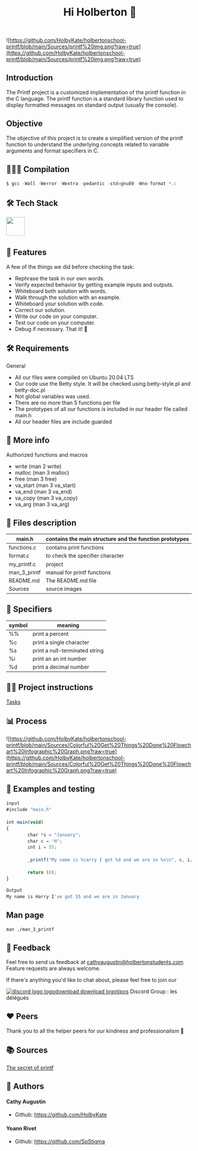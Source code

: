 <h1 align="center"> Hi Holberton 👋 </h1> <br>
<p align="center">

  
![https://github.com/HolbyKate/holbertonschool-printf/blob/main/Sources/printf%20img.png?raw=true](https://github.com/HolbyKate/holbertonschool-printf/blob/main/Sources/printf%20img.png?raw=true)
           


## Introduction

The Printf project is a customized implementation of the printf function in the C language. The printf function is a standard library function used to display formatted messages on standard output (usually the console).

## Objective

The objective of this project is to create a simplified version of the printf function to understand the underlying concepts related to variable arguments and format specifiers in C.

        
## 🧑🏻‍💻 Compilation
```js
$ gcc -Wall -Werror -Wextra -pedantic -std=gnu89 -Wno-format *.c
```
       
## 🛠️ Tech Stack

<img width="50" height="50px" src="https://upload.wikimedia.org/wikipedia/commons/1/19/C_Logo.png">
        
        
## 🧐 Features   

A few of the things we did before checking the task:

- Rephrase  the task in our own words.
- Verify expected behavior by getting example inputs and outputs.
- Whiteboard both solution with words.
- Walk through the solution with an example.
- Whiteboard your solution with code.
- Correct our solution.
- Write our code on your computer.
- Test our code on your computer.
- Debug if necessary.
That it! 👏


## 🛠️ Requirements

General

- All our files were compiled on Ubuntu 20.04 LTS
- Our code use the Betty style. It will be checked using betty-style.pl and betty-doc.pl
- Not global variables was used.
- There are no more than 5 functions per file
- The prototypes of all our functions is included in our header file called main.h
- All our header files are include guarded
            

## 💾 More info

Authorized functions and macros

- write (man 2 write)
- malloc (man 3 malloc)
- free (man 3 free)
- va_start (man 3 va_start)
- va_end (man 3 va_end)
- va_copy (man 3 va_copy)
- va_arg (man 3 va_arg)

## 📂 Files description

| main.h | contains the main structure and the function prototypes | 
| -------- | -------- | 
| functions.c    | contains print functions   | 
| format.c   | to check the specifier character   | 
| my_printf.c   | project    | 
|man_3_printf | manual for printf functions
| README.md | The README.md file
| Sources | source images

## 💾 Specifiers

| symbol| meaning|
| -------- | -------- | 
| %%   | print a percent   | 
| %c   | print a single character   | 
| %s  | print a null-terminated string  | 
|%i | print an an int number
| %d | print a decimal number

## 🤷‍♂️ Project instructions

[Tasks](https://intranet.hbtn.io/projects/2167)


## 📊 Process



![https://github.com/HolbyKate/holbertonschool-printf/blob/main/Sources/Colorful%20Get%20Things%20Done%20Flowchart%20Infographic%20Graph.png?raw=true](https://github.com/HolbyKate/holbertonschool-printf/blob/main/Sources/Colorful%20Get%20Things%20Done%20Flowchart%20Infographic%20Graph.png?raw=true)    
                
   
## 📌	Examples and testing
```js 
input
#include "main.h"

int main(void)
{
        char *s = "January";
        char c = 'H';
        int i = 55;

        _printf("My name is %carry I got %d and we are in %s\n", c, i, s);

        return (0);
}
```
```js
Output
My name is Harry I've got 55 and we are in January
```

## Man page

```
man ./man_3_printf
```

## 📝	Feedback

Feel free to send us feedback at cathyaugustin@holbertonstudents.com 
Feature requests are always welcome.

If there's anything you'd like to chat about, please feel free to join our 

<a href="https://www.freepnglogos.com/pics/discord-logo-png" title="Image from freepnglogos.com"><img src="https://www.freepnglogos.com/uploads/discord-logo-png/discord-logo-logodownload-download-logotipos-1.png" width="100" alt="discord logo logodownload download logotipos" /></a>
Discord Group : les délégués


## ❤️ Peers 

Thank you to all the helper peers for our kindness and professionalism 🙏 

 ## 📚	Sources     
        
[The secret of printf](https://s3.eu-west-3.amazonaws.com/hbtn.intranet/uploads/misc/2022/11/d38f88e96a617135804dca9f9c49632751e06aa7.pdf?X-Amz-Algorithm=AWS4-HMAC-SHA256&X-Amz-Credential=AKIA4MYA5JM5DUTZGMZG%2F20230727%2Feu-west-3%2Fs3%2Faws4_request&X-Amz-Date=20230727T082612Z&X-Amz-Expires=86400&X-Amz-SignedHeaders=host&X-Amz-Signature=a5cc030d481639c2655e58558831677907ee840c727ba9f3d44d5b14e6b6c5fb)

## 🙇 Authors
#### Cathy Augustin
- Github: https://github.com/HolbyKate
#### Yoann Rivet
- Github: https://github.com/SpStigma
